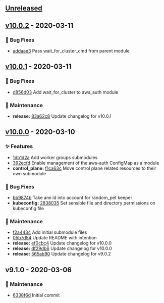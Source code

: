 
<a name="unreleased"></a>
## [Unreleased]

<a name="v10.0.2"></a>
## [v10.0.2] - 2020-03-11
### 🐛 Bug Fixes
- [addaae3](https://github.com/devopsmakers/terraform-aws-eks/commit/addaae3) Pass wait_for_cluster_cmd from parent module


<a name="v10.0.1"></a>
## [v10.0.1] - 2020-03-11
### 🐛 Bug Fixes
- [d856d03](https://github.com/devopsmakers/terraform-aws-eks/commit/d856d03) Add wait_for_cluster to aws_auth module

### 🔧 Maintenance
- **release:** [83a62c8](https://github.com/devopsmakers/terraform-aws-eks/commit/83a62c8) Update changelog for v10.0.1


<a name="v10.0.0"></a>
## [v10.0.0] - 2020-03-10
### ✨ Features
- [1db1d2a](https://github.com/devopsmakers/terraform-aws-eks/commit/1db1d2a) Add worker groups submodules
- [392ecfd](https://github.com/devopsmakers/terraform-aws-eks/commit/392ecfd) Enable management of the aws-auth ConfigMap as a module
- **control_plane:** [f1ca63c](https://github.com/devopsmakers/terraform-aws-eks/commit/f1ca63c) Move control plane related resources to their own submodule

### 🐛 Bug Fixes
- [bb9874b](https://github.com/devopsmakers/terraform-aws-eks/commit/bb9874b) Take ami id into account for random_pet keeper
- **kubeconfig:** [2838035](https://github.com/devopsmakers/terraform-aws-eks/commit/2838035) Set sensible file and directory permissions on kubeconfig file

### 🔧 Maintenance
- [f2a4434](https://github.com/devopsmakers/terraform-aws-eks/commit/f2a4434) Add initial submodule files
- [05b7d54](https://github.com/devopsmakers/terraform-aws-eks/commit/05b7d54) Update README with intention
- **release:** [ef0cbc4](https://github.com/devopsmakers/terraform-aws-eks/commit/ef0cbc4) Update changelog for v10.0.0
- **release:** [df29db6](https://github.com/devopsmakers/terraform-aws-eks/commit/df29db6) Update changelog for v10.0.0
- **release:** [565ab90](https://github.com/devopsmakers/terraform-aws-eks/commit/565ab90) Update changelog for v9.0.2


<a name="v9.1.0"></a>
## v9.1.0 - 2020-03-06
### 🔧 Maintenance
- [6338f6d](https://github.com/devopsmakers/terraform-aws-eks/commit/6338f6d) Initial commit


[Unreleased]: https://github.com/devopsmakers/terraform-aws-eks/compare/v10.0.2...HEAD
[v10.0.2]: https://github.com/devopsmakers/terraform-aws-eks/compare/v10.0.1...v10.0.2
[v10.0.1]: https://github.com/devopsmakers/terraform-aws-eks/compare/v10.0.0...v10.0.1
[v10.0.0]: https://github.com/devopsmakers/terraform-aws-eks/compare/v9.1.0...v10.0.0
